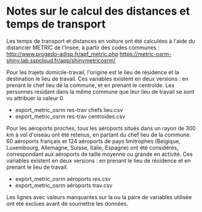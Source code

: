 # Notes sur le calcul des distances et temps de transport

Les temps de transport et distances en voiture ont été calculées à l'aide du distancier METRIC de l'Insee, à partir des codes communes :
http://www.progedo-adisp.fr/apf_metric.php
https://metric-osrm-shiny.lab.sspcloud.fr/app/shinymetricosrm/

Pour les trajets domicile-travail, l'origine est le lieu de résidence et la destination le lieu de travail. Ces variables existent en deux versions : en prenant le chef lieu de la commune, et en prenant le centroïde. Les personnes résidant dans la même commune que leur lieu de travail se sont vu attribuer la valeur 0.
- export_metric_osrm res-trav chefs lieu.csv
- export_metric_osrm res-trav centroides.csv

Pour les aéroports proches, tous les aéroports situés dans un rayon de 300 km à vol d'oiseau ont été retenus, en partant du chef lieu de la commune. 60 aéroports français et 124 aéroports de pays limitrophes (Belgique, Luxembourg, Allemagne, Suisse, Italie, Espagne) ont été considérés, correspondant aux aéroports de taille moyenne ou grande en activité. Ces variables existent en deux versions : en prenant le lieu de résidence et en prenant le lieu de travail.
- export_metric_osrm aéroports res.csv
- export_metric_osrm aéroports trav.csv

Les lignes avec valeurs manquantes sur la ou la paire de variables utilisée ont été exclues avant de soumettre les données.

